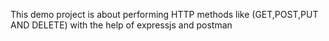 This demo project is about performing HTTP methods like (GET,POST,PUT AND DELETE) with the help of expressjs and postman
